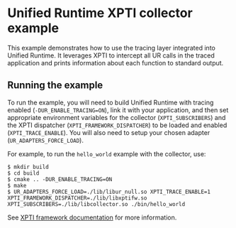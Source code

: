 # Unified Runtime XPTI collector example

This example demonstrates how to use the tracing layer integrated into
Unified Runtime. It leverages XPTI to intercept all UR calls in the traced
application and prints information about each function to standard output.

## Running the example

To run the example, you will need to build Unified Runtime with
tracing enabled (`-DUR_ENABLE_TRACING=ON`), link it with your application,
and then set appropriate environment variables for the collector (`XPTI_SUBSCRIBERS`) and the
XPTI dispatcher (`XPTI_FRAMEWORK_DISPATCHER`) to be loaded and enabled (`XPTI_TRACE_ENABLE`).
You will also need to setup your chosen adapter (`UR_ADAPTERS_FORCE_LOAD`).

For example, to run the `hello_world` example with the collector, use:

```
$ mkdir build
$ cd build
$ cmake .. -DUR_ENABLE_TRACING=ON
$ make
$ UR_ADAPTERS_FORCE_LOAD=./lib/libur_null.so XPTI_TRACE_ENABLE=1 XPTI_FRAMEWORK_DISPATCHER=./lib/libxptifw.so XPTI_SUBSCRIBERS=./lib/libcollector.so ./bin/hello_world
```

See [XPTI framework documentation](https://github.com/intel/llvm/blob/sycl/xptifw/doc/XPTI_Framework.md) for more information.
